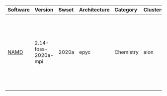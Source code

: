 | Software                                                       | Version                    | Swset        | Architecture   | Category         | Clusters    | Description                                                                                                        |
|:---------------------------------------------------------------|:---------------------------|:-------------|:---------------|:-----------------|:------------|:-------------------------------------------------------------------------------------------------------------------|
| <p><a href=https://www.ks.uiuc.edu/Research/namd/>NAMD</a></p> | <p>2.14-foss-2020a-mpi</p> | <p>2020a</p> | <p>epyc</p>    | <p>Chemistry</p> | <p>aion</p> | NAMD is a parallel molecular dynamics code designed for high-performance simulation of large biomolecular systems. |